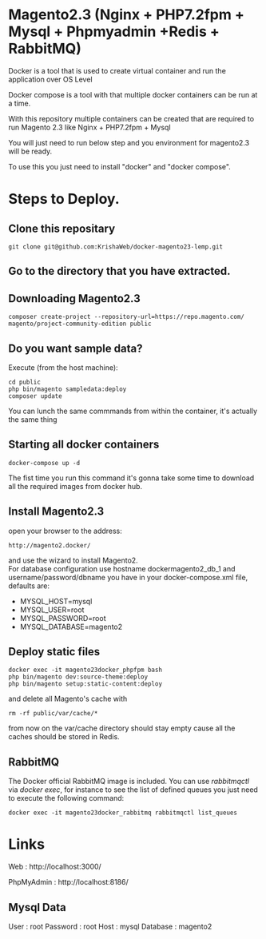 # Magento2.3 (Nginx + PHP7.2fpm + Mysql + Phpmyadmin +Redis + RabbitMQ)

Docker is a tool that is used to create virtual container and run the application over OS Level

Docker compose is a tool with that multiple docker containers can be run at a time.

With this repository multiple containers can be created that are required to run Magento 2.3 like Nginx + PHP7.2fpm + Mysql

You will just need to run below step and you environment for magento2.3 will be ready.

To use this you just need to install "docker" and "docker compose".

# Steps to Deploy.

## Clone this repositary

```
git clone git@github.com:KrishaWeb/docker-magento23-lemp.git
```
## Go to the directory that you have extracted.


## Downloading Magento2.3
```
composer create-project --repository-url=https://repo.magento.com/ magento/project-community-edition public
```

## Do you want sample data?
Execute (from the host machine):
```
cd public
php bin/magento sampledata:deploy
composer update
```
You can lunch the same commmands from within the container, it's actually the same thing

## Starting all docker containers
```
docker-compose up -d
```
The fist time you run this command it's gonna take some time to download all the required images from docker hub.

## Install Magento2.3

open your browser to the address:
```
http://magento2.docker/
```
and use the wizard to install Magento2.  
For database configuration use hostname dockermagento2_db_1 and username/password/dbname you have in your docker-compose.xml file, defaults are:
- MYSQL_HOST=mysql
- MYSQL_USER=root
- MYSQL_PASSWORD=root
- MYSQL_DATABASE=magento2

## Deploy static files
```
docker exec -it magento23docker_phpfpm bash
php bin/magento dev:source-theme:deploy
php bin/magento setup:static-content:deploy
```

and delete all Magento's cache with
```
rm -rf public/var/cache/*
```
from now on the var/cache directory should stay empty cause all the caches should be stored in Redis.


## RabbitMQ
The Docker official RabbitMQ image is included.
You can use _rabbitmqctl_ via _docker exec_, for instance to see the list of defined queues you just need to execute the following command:
```
docker exec -it magento23docker_rabbitmq rabbitmqctl list_queues
```

# Links

Web : http://localhost:3000/

PhpMyAdmin : http://localhost:8186/

## Mysql Data
User  : root
Password : root
Host : mysql
Database  : magento2